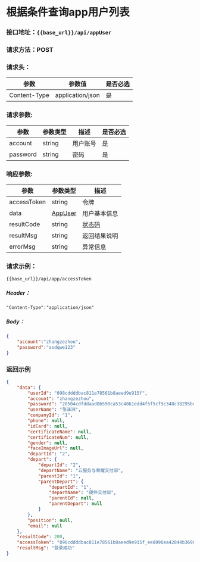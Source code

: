 # 根据条件查询app用户列表
### 接口地址：``{{base_url}}/api/appUser ``
### 请求方法：POST
### 请求头：
参数 | 参数值 | 是否必选
---|---|---
Content-Type | application/json | 是
### 请求参数:&nbsp; 
参数 | 参数类型 | 描述 | 是否必选
---|---|---|---
account  | string | 用户账号| 是
password  | string | 密码| 是
### 响应参数:&nbsp; 
参数 | 参数类型 | 描述 
---|---|---
accessToken  | string | 令牌
data  | [AppUser](/data-struct/data-struct.md/#appuser参数说明) | 用户基本信息
resultCode  | string | [状态码](data-struct/code.md)
resultMsg | string | 返回结果说明
errorMsg | string | 异常信息
### 请求示例：
```  
{{base_url}}/api/app/accessToken
```  
##### Header：
```
"Content-Type":"application/json"
```
##### Body：
```json
{
	"account":"zhangzezhou",
	"password":"asdqwe123"
}
```
### 返回示例
```json
{
    "data": {
        "userId": "098cddddbac811e78561b8aeed9e915f",
        "account": "zhangzezhou",
        "password": "20504cdfddaad0b590ca53c4861edd4f5f5cf9c348c38295bd2dbf0e91bca4c3",
        "userName": "张泽洲",
        "companyId": "1",
        "phone": null,
        "idCard": null,
        "certificateName": null,
        "certificateNum": null,
        "gender": null,
        "faceImageUrl": null,
        "departId": "2",
        "depart": {
            "departId": "2",
            "departName": "云服务与荣耀交付部",
            "parentId": "1",
            "parentDepart": {
                "departId": "1",
                "departName": "硬件交付部",
                "parentId": null,
                "parentDepart": null
            }
        },
        "position": null,
        "email": null
    },
    "resultCode": 200,
    "accessToken": "098cddddbac811e78561b8aeed9e915f_ee8096ea42844b36980ddc1cc85326ed",
    "resultMsg": "登录成功"
}
```